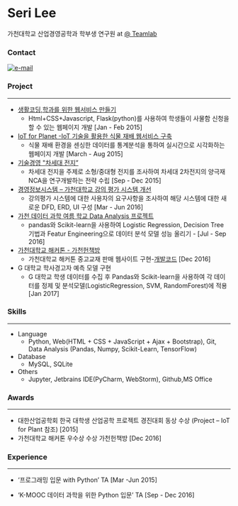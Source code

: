 # Seri Lee
가천대학교 산업경영공학과
학부생 연구원 at [@ Teamlab](https://github.com/TeamLab)
### Contact 
[![e-mail](https://img.shields.io/badge/email-asdd565seri@gmail.com-blue.svg)](mailto:asdd565seri@gmail.com)

### Project
* * *
  - [생활코딩,학과를 위한 웹서비스 만들기](https://github.com/seri4511/Typica)
    - Html+CSS+Javascript, Flask(python)를 사용하여 학생들이 사물함 신청을 할 수 있는 웹페이지 개발 [Jan - Feb 2015] 
  - [IoT for Planet -IoT 기술을 활용한 식물 재배 웹서비스 구축](http://www.slideshare.net/secret/pulCZZH1wFk2uJ)
	 - 식물 재배 환경을 센싱한 데이터를 통계분석을 통하여 실시간으로 시각화하는 웹페이지 개발 [March - Aug 2015]
  - [기술경영 "차세대 전지”](http://www.slideshare.net/SeriLee7/2015-02-72175229)
	- 차세대 전지을 주제로 소형/중대형 전지를 조사하여  차세대 2차전지의 양극재 NCA을 연구개발하는 전략 수립 [Sep - Dec 2015]
  - [경영정보시스템 – 가천대학교 강의 평가 시스템 개선](http://www.slideshare.net/SeriLee7/2016-01-72175935)
	-  강의평가 시스템에 대한 사용자의 요구사항을 조사하여 해당 시스템에 대한 새로운 DFD, ERD, UI 구성 [Mar - Jun 2016] 	
  - [가천 데이터 과학 여름 학교 Data Analysis 프로젝트](https://github.com/seriLucute/data_summer_school_labs/tree/master/individual/seri)
	- pandas와 Scikit-learn을 사용하여 Logistic Regression, Decision Tree 기법과 Featur Engineering으로 데이터 분석 모델 성능 올리기 - [Jul - Sep 2016] 	
  - [가천대학교 해커톤 - 가천헌책방](http://www.slideshare.net/secret/4XMFsQ1OECWAat)
	- 가천대학교 해커톤 중고교재 판매 웹사이트 구현-[개발코드](https://github.com/jinongkim/gachon-hack-book) [Dec 2016]
  - G 대학교 학사경고자 예측 모델 구현
	- G 대학교 학생 데이터를 수집 후 Pandas와 Scikit-learn을 사용하여 각 데이터를 정제 및 분석모델(LogisticRegression, SVM, RandomForest)에 적용 [Jan 2017]


### Skills
* * *
- Language
   - Python, Web(HTML +  CSS + JavaScript + Ajax + Bootstrap), Git, Data Analysis (Pandas, Numpy, Scikit-Learn, TensorFlow)
-  Database 
   - MySQL, SQLite
- Others 
  -  Jupyter, Jetbrains IDE(PyCharm, WebStorm), Github,MS Office


### Awards
* * *
 - 대한산업공학회 한국 대학생 산업공학 프로젝트 경진대회 동상 수상 (Project – IoT for Plant 참조) [2015]
 - 가천대학교 해커톤 우수상 수상 가천헌책방 [Dec 2016]  

### Experience
* * *
  - ‘프로그래밍 입문 with Python’ TA  [Mar -Jun 2015]
	
  - ‘K-MOOC 데이터 과학을 위한 Python 입문’ TA     [Sep - Dec 2016]    
